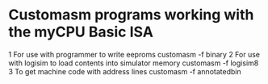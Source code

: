 # Customasm programs working with the myCPU Basic ISA

1 For use with programmer to write eeproms
customasm -f binary
2 For use with logisim to load contents into simulator memory
customasm -f logisim8
3 To get machine code with address lines
customasm -f annotatedbin

